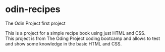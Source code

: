 # odin-recipes
The Odin Project first project

This is a project for a simple recipe book using just HTML and CSS.\
This project is from The Oding Project coding bootcamp and allows to test and show some knowledge in the basic HTML and CSS.